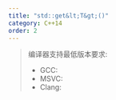 ```yaml
---
title: "std::get&lt;T&gt;()"
category: C++14
order: 2
---
```


> 编译器支持最低版本要求:
> * GCC:
> * MSVC:
> * Clang:

